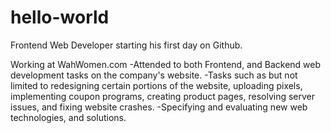 # hello-world
Frontend Web Developer starting his first day on Github.


Working at WahWomen.com
-Attended to both Frontend, and Backend web development tasks on the company's website. 
-Tasks such as but not limited to redesigning certain portions of the website, uploading pixels, 
implementing coupon programs, creating product pages, resolving server issues, and fixing website
crashes. 
-Specifying and evaluating new web technologies, and solutions.
